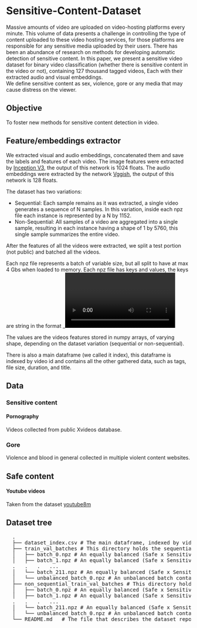 # Sensitive-Content-Dataset

Massive amounts of video are uploaded on video-hosting platforms every minute. This volume of data presents a challenge in controlling the type of content uploaded to these video hosting services, for those platforms are responsible for any sensitive media uploaded by their users.
There has been an abundance of research on methods for developing automatic detection of sensitive content. In this paper, we present a sensitive video dataset for binary video classification (whether there is sensitive content in the video or not), containing 127 thousand tagged videos, Each with their extracted audio and visual embeddings.  
We define sensitive content as sex, violence, gore or any media that may cause distress on the viewer.

## Objective
To foster new methods for sensitive content detection in video.
## Feature/embeddings extractor
We extracted visual and audio embeddings, concatenated them and save the labels and features of each video.
The image features were extracted by [Inception V3](https://github.com/google/youtube-8m/tree/master/feature_extractor), the output of this network is 1024 floats.
The audio embeddings were extracted by the network [Vggish](https://github.com/tensorflow/models/tree/master/research/audioset/vggish), the output of this network is 128 floats.

The dataset has two variations: 
- Sequential: Each sample remains as it was extracted, a single video generates a sequence of N samples. In this variation, inside each npz file each instance is represented by a N by 1152.
- Non-Sequential: All samples of a video are aggregated into a single sample, resulting in each instance having a shape of 1 by 5760, this single sample summarizes the entire video.

After the features of all the videos were extracted, we split a test portion (not public) and batched all the videos.

Each npz file represents a batch of variable size, but all split to have at max 4 Gbs when loaded to memory.
Each npz file has keys and values, the keys are string in the format <label>\_<video id>. Some examples of keys in the npz file: "improper_29024487", "proper_MqnZqzAxQTk", "improper_gore122". Videos labeled as "improper" are Sensitive, and "proper" are safe.

The values are the videos features stored in numpy arrays, of varying shape, depending on the dataset variation (sequential or non-sequential).

There is also a main dataframe (we called it index), this dataframe is indexed by video id and contains all the other gathered data, such as tags, file size, duration, and title.

## Data
### Sensitive content
#### Pornography
Videos collected from public Xvideos database.
### Gore
Violence and blood in general collected in multiple violent content websites.

## Safe content
#### Youtube videos
Taken from the dataset [youtube8m](https://research.google.com/youtube8m/)

## Dataset tree
<pre>
  .
  ├── dataset_index.csv # The main dataframe, indexed by video id and contains all the gathered data, such as tags, file size, duration, and title.
  ├── train_val_batches # This directory holds the sequential data (videos as times-series) batches for training/validation
  │   ├── batch_0.npz # An equally balanced (Safe x Sensitive) batch containing 407 instances
  │   ├── batch_1.npz # An equally balanced (Safe x Sensitive) batch containing 407 instances
  .   .   .   ...
  │   └── batch_211.npz # An equally balanced (Safe x Sensitive) batch containing 407 instances
  │   └── unbalanced_batch_0.npz # An unbalanced batch containing the remaining instances
  ├── non_sequential_train_val_batches # This directory holds the non-sequential (whole video represented by a single embedding) data batches for training/validation
  │   ├── batch_0.npz # An equally balanced (Safe x Sensitive) batch containing 407 instances
  │   ├── batch_1.npz # An equally balanced (Safe x Sensitive) batch containing 407 instances
  .   .   .   ...
  │   └── batch_211.npz # An equally balanced (Safe x Sensitive) batch containing 407 instances
  │   └── unbalanced_batch_0.npz # An unbalanced batch containing the remaining instances
  └── README.md   # The file that describes the dataset repository
</pre>
